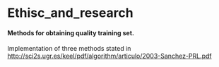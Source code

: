# Ethisc_and_research
#### Methods for obtaining quality training set.
Implementation of three methods stated in http://sci2s.ugr.es/keel/pdf/algorithm/articulo/2003-Sanchez-PRL.pdf
